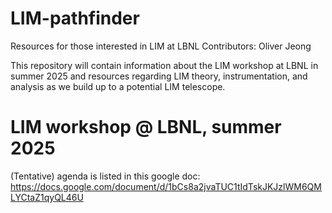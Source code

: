 # LIM-pathfinder
Resources for those interested in LIM at LBNL
Contributors: Oliver Jeong

This repository will contain information about the LIM workshop at LBNL in summer 2025 and resources regarding LIM theory, instrumentation, and analysis as we build up to a potential LIM telescope.

# LIM workshop @ LBNL, summer 2025

(Tentative) agenda is listed in this google doc: https://docs.google.com/document/d/1bCs8a2jvaTUC1tIdTskJKJzlWM6QMLYCtaZ1qyQL46U
